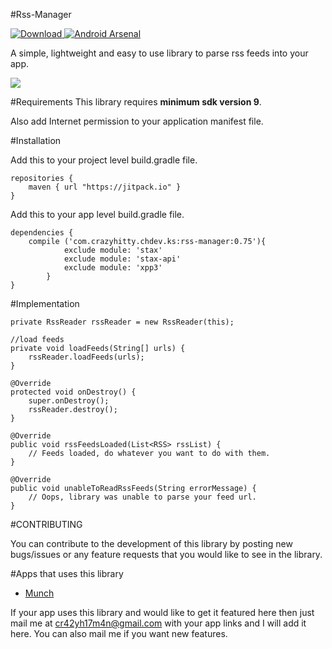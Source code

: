 #Rss-Manager

[ ![Download](https://api.bintray.com/packages/cr42yh17m4n/maven/rss-manager/images/download.svg) ](https://bintray.com/cr42yh17m4n/maven/rss-manager/_latestVersion)
[![Android Arsenal](https://img.shields.io/badge/Android%20Arsenal-Rss--Manager-brightgreen.svg?style=flat)](http://android-arsenal.com/details/1/2954)

A simple, lightweight and easy to use library to parse rss feeds into your app.

![](http://i.imgur.com/I9kNDzP.png)

#Requirements
This library requires <b>minimum sdk version 9</b>. 

Also add Internet permission to your application manifest file.

#Installation

Add this to your project level build.gradle file.

```
repositories {
    maven { url "https://jitpack.io" }
}
```

Add this to your app level build.gradle file.

```
dependencies {
    compile ('com.crazyhitty.chdev.ks:rss-manager:0.75'){
            exclude module: 'stax'
            exclude module: 'stax-api'
            exclude module: 'xpp3'
        }
}
```

#Implementation

```
private RssReader rssReader = new RssReader(this);

//load feeds
private void loadFeeds(String[] urls) {
    rssReader.loadFeeds(urls);
}

@Override
protected void onDestroy() {
    super.onDestroy();
    rssReader.destroy();
}

@Override
public void rssFeedsLoaded(List<RSS> rssList) {
    // Feeds loaded, do whatever you want to do with them.
}

@Override
public void unableToReadRssFeeds(String errorMessage) {
    // Oops, library was unable to parse your feed url.
}
```
    
#CONTRIBUTING

You can contribute to the development of this library by posting new bugs/issues or any feature requests that you would like to see in the library.

#Apps that uses this library

* [Munch](https://github.com/crazyhitty/Munch)

If your app uses this library and would like to get it featured here then just mail me at cr42yh17m4n@gmail.com with your app links and I will add it here. You can also mail me if you want new features.
